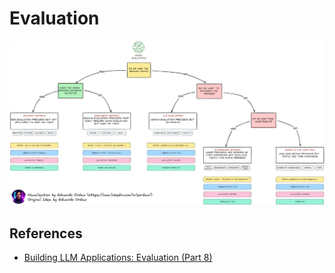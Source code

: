 # Evaluation

![alt text](image-47.png)


## References

- [Building LLM Applications: Evaluation (Part 8)](https://medium.com/@vipra_singh/building-llm-applications-evaluation-part-8-fcfa2f22bd1c)